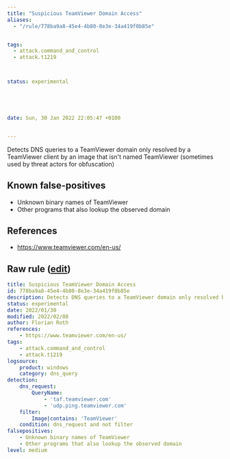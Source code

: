 ```yaml
---
title: "Suspicious TeamViewer Domain Access"
aliases:
  - "/rule/778ba9a8-45e4-4b80-8e3e-34a419f0b85e"


tags:
  - attack.command_and_control
  - attack.t1219



status: experimental





date: Sun, 30 Jan 2022 22:05:47 +0100


---
```


Detects DNS queries to a TeamViewer domain only resolved by a TeamViewer client by an image that isn't named TeamViewer (sometimes used by threat actors for obfuscation)

<!--more-->


## Known false-positives

* Unknown binary names of TeamViewer
* Other programs that also lookup the observed domain



## References

* https://www.teamviewer.com/en-us/


## Raw rule ([edit](https://github.com/SigmaHQ/sigma/edit/master/rules/windows/dns_query/dns_query_win_susp_teamviewer.yml))
```yaml
title: Suspicious TeamViewer Domain Access
id: 778ba9a8-45e4-4b80-8e3e-34a419f0b85e
description: Detects DNS queries to a TeamViewer domain only resolved by a TeamViewer client by an image that isn't named TeamViewer (sometimes used by threat actors for obfuscation)
status: experimental
date: 2022/01/30
modified: 2022/02/08
author: Florian Roth
references:
    - https://www.teamviewer.com/en-us/
tags:
    - attack.command_and_control
    - attack.t1219
logsource:
    product: windows
    category: dns_query
detection:
    dns_request:
        QueryName: 
            - 'taf.teamviewer.com'
            - 'udp.ping.teamviewer.com'
    filter:
        Image|contains: 'TeamViewer'
    condition: dns_request and not filter
falsepositives:
    - Unknown binary names of TeamViewer
    - Other programs that also lookup the observed domain
level: medium
```
